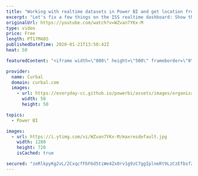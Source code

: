 ```yaml
---
title: "Working with realtime datasets in Power BI and get location from Flow"
excerpt: "Let's fix a few things on the ISS realtime dashboard: Show the latest location only, convert latitude and longitude to location,  and answering all the questions you had!  Link to previous video: https://www.youtube.com/watch?v=O6aEzXAFEqw Twitter handle for ISS location: @LocationIss  Here you can download"
originalUrl: https://youtube.com/watch?v=WZvan7YKx-M
type: video
price: Free
length: PT17M40S
publishedDateTime: 2020-01-21T13:50:42Z
heat: 50

featuredContent: "<iframe width=\"800\" height=\"500\" frameborder=\"0\" src=\"https://www.youtube.com/embed/WZvan7YKx-M\" allow=\"accelerometer; autoplay; encrypted-media; gyroscope; picture-in-picture\" allowfullscreen></iframe>"

provider:
  name: Curbal
  domain: curbal.com
  images:
    - url: https://everyday-cc.github.io/powerbi/assets/images/organizations/curbal.com-50x50.jpg
      width: 50
      height: 50

topics:
  - Power BI

images:
  - url: https://i.ytimg.com/vi/WZvan7YKx-M/maxresdefault.jpg
    width: 1280
    height: 720
    isCached: true

secured: "zeRlkpyKg2vL/2CxqcfFbF6d5tiWe4Zx0rv1g9zC7ggIplneRt9LzCzEfbsfZThdjKaZIxiOoIFU1C1YaNUWMjOODcPz1JBmZEIddneTxez/j+HXl8/UMTf/9ql7WnPn1d9pUKFAFwlitMF0TrEHfViwMycKFIxtZYumGkJ2tsnvgn1P2vZ6a1ZnIH4Z8EfeU5KvcIvGNE6GnVruZXEM+PlCOR95mISWyjIySNRSLrFLWp6h1/g7m0IO+IZM1GrQTyN9zKySDFUKnR02ab6W5M+jNyfxlz+GswNjawC/86PgzxBT+M0hizR3bgrg37PokFzke128HIGaLX50uvEfxtS/LG9tBoI3mAC1tiJFiCz7Uv/Lw4q2a0FR+wjZ0KM/UU/rJJn2lZwUENZOyf+9e+OKj8m4heQ/PlfTsQOxMKU=;GxMttsqVtZ36cRfQCFiVUw=="
---
```


